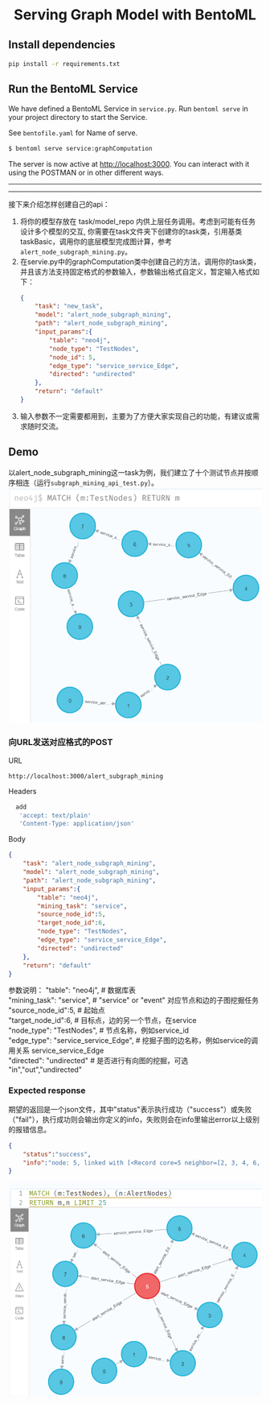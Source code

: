 <div align="center">
    <h1 align="center">Serving Graph Model with BentoML</h1>
</div>

## Install dependencies

```bash
pip install -r requirements.txt
```

## Run the BentoML Service

We have defined a BentoML Service in `service.py`. Run `bentoml serve` in your project directory to start the Service.

See `bentofile.yaml` for Name of serve.
```python
$ bentoml serve service:graphComputation
```

The server is now active at [http://localhost:3000](http://localhost:3000/). You can interact with it using the POSTMAN or in other different ways.

---
---

接下来介绍怎样创建自己的api：
1. 将你的模型存放在 task/model_repo 内供上层任务调用。考虑到可能有任务设计多个模型的交互, 你需要在task文件夹下创建你的task类，引用基类taskBasic，调用你的底层模型完成图计算，参考`alert_node_subgraph_mining.py`。 
2. 在servie.py中的graphComputation类中创建自己的方法，调用你的task类，并且该方法支持固定格式的参数输入，参数输出格式自定义，暂定输入格式如下：
    ```json
    {
        "task": "new_task",
        "model": "alert_node_subgraph_mining",
        "path": "alert_node_subgraph_mining",
        "input_params":{
            "table": "neo4j",
            "node_type": "TestNodes",
            "node_id": 5,
            "edge_type": "service_service_Edge",
            "directed": "undirected"
        },
        "return": "default"
    }
    ```
3. 输入参数不一定需要都用到，主要为了方便大家实现自己的功能，有建议或需求随时交流。


## Demo

以alert_node_subgraph_mining这一task为例，我们建立了十个测试节点并按顺序相连（运行`subgraph_mining_api_test.py`）。
![alt text](img/image-2.png)

### 向URL发送对应格式的POST

URL
```http
http://localhost:3000/alert_subgraph_mining
```
Headers
```bash
  add
   'accept: text/plain' 
   'Content-Type: application/json' 
   ```
Body
```json
{
    "task": "alert_node_subgraph_mining",
    "model": "alert_node_subgraph_mining",
    "path": "alert_node_subgraph_mining",
    "input_params":{
        "table": "neo4j",                    
        "mining_task": "service",            
        "source_node_id":5,                  
        "target_node_id":6,                  
        "node_type": "TestNodes",            
        "edge_type": "service_service_Edge", 
        "directed": "undirected"             
    },
    "return": "default"
}
```
参数说明：
"table": "neo4j",                    # 数据库表 \
"mining_task": "service",            # "service" or "event" 对应节点和边的子图挖掘任务 \
"source_node_id":5,                  # 起始点 \
"target_node_id":6,                  # 目标点，边的另一个节点，在service \
"node_type": "TestNodes",            # 节点名称，例如service_id \
"edge_type": "service_service_Edge", # 挖掘子图的边名称，例如service的调用关系 service_service_Edge \
"directed": "undirected"             # 是否进行有向图的挖掘，可选 "in","out","undirected" 


### Expected response
期望的返回是一个json文件，其中"status"表示执行成功（"success"）或失败（"fail"），执行成功则会输出你定义的info，失败则会在info里输出error以上级别的报错信息。
```json
{
    "status":"success",
    "info":"node: 5, linked with [<Record core=5 neighbor=[2, 3, 4, 6, 7, 8]>]"
}
```

![alt text](img/image-3.png)